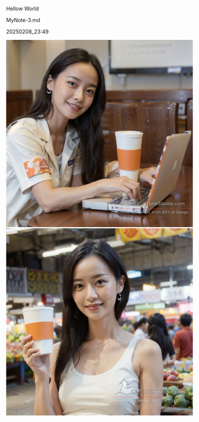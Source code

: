 Hellow World

MyNote-3.md

20250208_23:49

<img src="(FilesShare)20240905_AIGC_SD_MyLora_DozhaiGirl_00355.jpg">

<img src="(FilesShare)20240905_AIGC_SD_MyLora_DozhaiGirl_00317.jpg">

